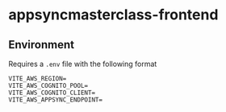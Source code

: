 # appsyncmasterclass-frontend


## Environment 

Requires a `.env` file with the following format

```
VITE_AWS_REGION=
VITE_AWS_COGNITO_POOL=
VITE_AWS_COGNITO_CLIENT=
VITE_AWS_APPSYNC_ENDPOINT=
```